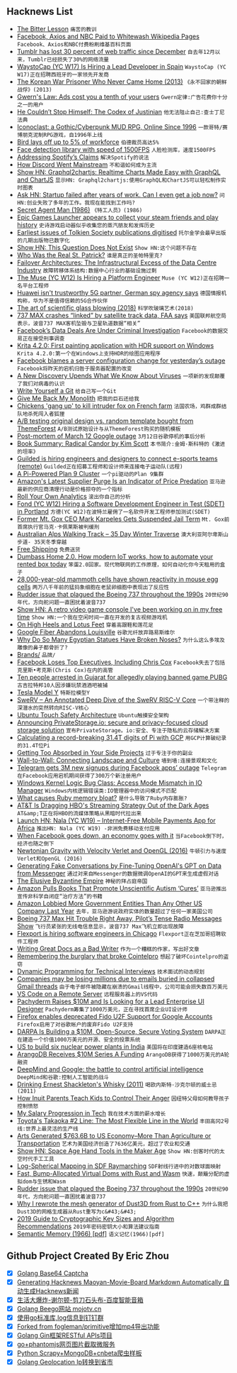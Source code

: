 ## Hacknews List


- [The Bitter Lesson](http://www.incompleteideas.net/IncIdeas/BitterLesson.html)  `痛苦的教训`
- [Facebook, Axios and NBC Paid to Whitewash Wikipedia Pages](https://www.huffpost.com/entry/wikipedia-paid-editing-pr-facebook-nbc-axios_n_5c63321be4b03de942967225)  `Facebook、Axios和NBC付费粉刷维基百科页面`
- [Tumblr has lost 30 percent of web traffic since December](https://www.theverge.com/2019/3/14/18266013/tumblr-porn-ban-lost-users-down-traffic)  `自去年12月以来，Tumblr已经损失了30%的网络流量`
- [WaystoCap (YC W17) Is Hiring a Lead Developer in Spain](https://careers.waystocap.com/p/4a0e303397bd-lead-software-engineer)  `WaystoCap (YC W17)正在招聘西班牙的一家领先开发商`
- [The Korean War Prisoner Who Never Came Home (2013)](https://www.newyorker.com/news/news-desk/the-korean-war-prisoner-who-never-came-home)  `《永不回家的朝鲜战俘》(2013)`
- [Gwern&#39;s Law: Ads cost you a tenth of your users](https://twitter.com/gwern/status/1103855323100708866)  `Gwern定律:广告花费你十分之一的用户`
- [He Couldn’t Stop Himself: The Codex of Justinian](https://www.lrb.co.uk/v41/n06/michael-kulikowski/he-couldnt-stop-himself)  `他无法阻止自己:查士丁尼法典`
- [Iconoclast: a Gothic/Cyberpunk MUD RPG, Online Since 1996](http://iconoclast.org/index.shtml)  `一款哥特/赛博朋克泥制RPG游戏，自1996年上线`
- [Bird lays off up to 5% of workforce](https://techcrunch.com/2019/03/14/bird-lays-off-up-to-5-of-workforce/)  `伯德裁员高达5%`
- [Face detection library with speed of 1500FPS](https://github.com/ShiqiYu/libfacedetection)  `人脸检测库，速度1500FPS`
- [Addressing Spotify’s Claims](https://www.apple.com/newsroom/2019/03/addressing-spotifys-claims/)  `解决Spotify的说法`
- [How Discord Went Mainstream](https://www.theatlantic.com/technology/archive/2019/03/how-discord-went-mainstream-influencers/584671/)  `不和谐如何成为主流`
- [Show HN: Graphql2chartjs: Realtime Charts Made Easy with GraphQL and ChartJS](https://github.com/hasura/graphql-engine/tree/master/community/tools/graphql2chartjs)  `显示HN: Graphql2chartjs:使用GraphQL和ChartJS可以轻松制作实时图表`
- [Ask HN: Startup failed after years of work. Can I even get a job now?](item?id=19386758)  `问HN:创业失败了多年的工作。我现在能找到工作吗?`
- [Secret Agent Man (1986)](https://www.rollingstone.com/culture/culture-features/secret-agent-man-52557/)  `《特工人员》(1986)`
- [Epic Games Launcher appears to collect your steam friends and play history](https://www.resetera.com/threads/developing-epic-games-launcher-appears-to-collect-your-steam-friends-play-history-epic-responds-see-op.105385/)  `史诗游戏启动器似乎收集您的蒸汽朋友和发挥历史`
- [Earliest issues of Tolkien Society publications digitised](https://www.tolkiensociety.org/2019/03/earliest-issues-of-tolkien-society-publications-digitised/)  `托尔金学会最早出版的几期出版物已数字化`
- [Show HN: This Question Does Not Exist](https://stackroboflow.com)  `Show HN:这个问题不存在`
- [Who Was the Real St. Patrick?](https://www.spectator.co.uk/2019/03/who-was-the-real-st-patrick-an-evangelist-or-a-tax-dodger/)  `谁是真正的圣帕特里克?`
- [Failover Architectures: The Infrastructural Excess of the Data Centre Industry](https://failedarchitecture.com/failover-architectures-the-infrastructural-excess-of-the-data-centre-industry/)  `故障转移体系结构:数据中心行业的基础设施过剩`
- [The Muse (YC W12) Is Hiring a Platform Engineer](https://www.themuse.com/jobs/themuse/platform-engineer)  `Muse (YC W12)正在招聘一名平台工程师`
- [Huawei isn&#39;t trustworthy 5G partner, German spy agency says](https://www.bloomberg.com/news/articles/2019-03-13/huawei-isn-t-a-trustworthy-5g-partner-german-intelligence-says)  `德国情报机构称，华为不是值得信赖的5G合作伙伴`
- [The art of scientific glass blowing (2018)](https://wellcomecollection.org/articles/WvQF4SIAAFNX_7Uf)  `科学吹玻璃艺术(2018)`
- [737 MAX crashes “linked” by satellite track data, FAA says](https://arstechnica.com/information-technology/2019/03/faa-acting-chief-says-satellite-data-provided-link-between-boeing-crashes/)  `美国联邦航空局表示，波音737 MAX客机坠毁与卫星轨道数据“相关”`
- [Facebook’s Data Deals Are Under Criminal Investigation](https://www.nytimes.com/2019/03/13/technology/facebook-data-subpoenas.html)  `Facebook的数据交易正在接受刑事调查`
- [Krita 4.2.0: First painting application with HDR support on Windows](https://krita.org/en/item/krita-4-2-0-the-first-painting-application-to-bring-hdr-support-to-windows)  `Krita 4.2.0:第一个在Windows上支持HDR的绘图应用程序`
- [Facebook blames a server configuration change for yesterday’s outage](https://techcrunch.com/2019/03/14/facebook-blames-a-misconfigured-server-for-yesterdays-outage/)  `Facebook将昨天的宕机归咎于服务器配置的改变`
- [A New Discovery Upends What We Know About Viruses](https://www.theatlantic.com/science/archive/2019/03/the-revolutionary-discovery-of-a-distributed-virus/584884/)  `一项新的发现颠覆了我们对病毒的认识`
- [Write Yourself a Git](https://wyag.thb.lt/)  `给自己写一个Git`
- [Give Me Back My Monolith](http://www.craigkerstiens.com/2019/03/13/give-me-back-my-monolith/)  `把我的巨石还给我`
- [Chickens &#39;gang up&#39; to kill intruder fox on French farm](https://www.bbc.com/news/world-europe-47551786)  `法国农场，鸡群成群结队地杀死闯入者狐狸`
- [A/B testing original design vs. random template bought from ThemeForest](https://www.candyjapan.com/behind-the-scenes/ab-testing-landing-page-template)  `A/B测试原始设计与从ThemeForest购买的随机模板`
- [Post-mortem of March 12 Google outage](https://status.cloud.google.com/incident/storage/19002)  `3月12日谷歌停机的事后分析`
- [Book Summary: Radical Candor by Kim Scott](https://docs.google.com/document/d/1EdWgZ-p6Gyi0_el7Hh96bogakvumly7b3T2JSk4Xu1M/edit?usp=sharing)  `本书简介:金姆·斯科特的《激进的坦率》`
- [Guilded is hiring engineers and designers to connect e-sports teams (remote)](https://www.guilded.gg/jobs)  `Guilded正在招募工程师和设计师来连接电子运动队(远程)`
- [A Pi-Powered Plan 9 Cluster](https://www.rs-online.com/designspark/a-pi-powered-plan-9-cluster)  `一个pi驱动的Plan 9集群`
- [Amazon&#39;s Latest Supplier Purge Is an Indicator of Price Predation](https://promarket.org/amazons-latest-supplier-purge-is-a-classic-indicator-of-price-predation/)  `亚马逊最新的供应商清理行动是价格掠夺的一个指标`
- [Roll Your Own Analytics](https://www.pcmaffey.com/roll-your-own-analytics/)  `滚出你自己的分析`
- [Fond (YC W12) Hiring a Software Development Engineer in Test (SDET) in Portland](https://jobs.lever.co/fond/0b674725-2493-4d42-90b1-10d631c94d98)  `方德(YC W12)在波特兰雇佣了一名软件开发工程师参加测试(SDET)`
- [Former Mt. Gox CEO Mark Karpeles Gets Suspended Jail Term](https://www.bloomberg.com/news/articles/2019-03-15/former-bitcoin-baron-mark-karpeles-gets-suspended-jail-term)  `Mt. Gox前首席执行官马克·卡佩莱斯被判缓刑`
- [Australian Alps Walking Track – 35 Day Winter Traverse](https://markoates.exposure.co/australian-alps-walking-track)  `澳大利亚阿尔卑斯山步道- 35天冬季穿越`
- [Free Shipping](https://reallifemag.com/free-shipping/)  `免费送货`
- [Dumbass Home 2.0. How modern IoT works, how to automate your rented box today](https://vas3k.com/blog/dumbass_home/?ref=sn)  `笨蛋2.0回家。现代物联网的工作原理，如何自动化你今天租用的盒子`
- [28,000-year-old mammoth cells have shown reactivity in mouse egg cells](https://www.nature.com/articles/s41598-019-40546-1)  `两万八千年前的猛犸象细胞在老鼠卵细胞中表现出了反应性`
- [Rudder issue that plagued the Boeing 737 throughout the 1990s](https://imgur.com/a/5wcFx8M)  `20世纪90年代，方向舵问题一直困扰着波音737`
- [Show HN: A retro video game console I&#39;ve been working on in my free time](https://internalregister.github.io/2019/03/14/Homebrew-Console.html)  `Show HN:一个我在空闲时间一直在开发的复古视频游戏机`
- [On High Heels and Lotus Feet](https://granta.com/on-high-heels-and-lotus-feet/)  `穿着高跟鞋和莲花足`
- [Google Fiber Abandons Louisville](https://gizmodo.com/when-google-fiber-abandons-your-city-as-a-failed-experi-1833244198)  `谷歌光纤放弃路易斯维尔`
- [Why Do So Many Egyptian Statues Have Broken Noses?](https://www.artsy.net/article/artsy-editorial-egyptian-statues-broken-noses)  `为什么这么多埃及雕像的鼻子都骨折了?`
- [Brands/](http://osmlab.github.io/name-suggestion-index/brands/index.html)  `品牌/`
- [Facebook Loses Top Executives, Including Chris Cox](https://www.nytimes.com/2019/03/14/technology/facebook-chris-cox.html)  `Facebook失去了包括克里斯•考克斯(Chris Cox)在内的高管`
- [Ten people arrested in Gujarat for allegedly playing banned game PUBG](https://www.news18.com/news/india/10-held-in-gujarat-for-playing-pubg-game-on-mobile-phone-2066777.html)  `古吉拉特邦10人因涉嫌玩禁酒酒吧被捕`
- [Tesla Model Y](https://www.tesla.com/modely)  `特斯拉模型Y`
- [SweRV – An Annotated Deep Dive of the SweRV RISC-V Core](https://tomverbeure.github.io/2019/03/13/SweRV.html)  `一个带注释的深潜水的突然转向RISC-V核心`
- [Ubuntu Touch Safety Architecture](https://ubports.com/blog/ubports-blog-1/post/ubuntu-touch-safety-architecture-208)  `Ubuntu触摸安全架构`
- [Announcing PrivateStorage.io: secure and privacy-focused cloud storage solution](https://leastauthority.com/blog/least-authority-and-private-internet-access-announce-privatestorage-io-a-secure-and-privacy-focused-cloud-storage-solution/)  `宣布PrivateStorage。io:安全、专注于隐私的云存储解决方案`
- [Calculating a record-breaking 31.4T digits of Pi with GCP](https://cloud.google.com/blog/products/compute/calculating-31-4-trillion-digits-of-archimedes-constant-on-google-cloud)  `用GCP计算破纪录的31.4T位Pi`
- [Getting Too Absorbed in Your Side Projects](https://www.bennettnotes.com/post/getting-too-absorbed-into-your-side-projects/)  `过于专注于你的副业`
- [Wall-to-Wall: Connecting Landscape and Culture](https://nhdes.maps.arcgis.com/apps/MapJournal/index.html?appid=8d0b2ac3e3ac40f4b12ab958402d7f36)  `墙到墙:连接景观和文化`
- [Telegram gets 3M new signups during Facebook apps’ outage](https://techcrunch.com/2019/03/14/telegram-gets-3m-new-signups-during-facebook-apps-outage/)  `Telegram在Facebook应用宕机期间获得了300万个新注册用户`
- [Windows Kernel Logic Bug Class: Access Mode Mismatch in IO Manager](https://googleprojectzero.blogspot.com/2019/03/windows-kernel-logic-bug-class-access.html)  `Windows内核逻辑错误类:IO管理器中的访问模式不匹配`
- [What causes Ruby memory bloat?](https://www.joyfulbikeshedding.com/blog/2019-03-14-what-causes-ruby-memory-bloat.html)  `是什么导致了Ruby内存膨胀?`
- [AT&amp;T Is Dragging HBO&#39;s Streaming Strategy Out of the Dark Ages](https://www.bloomberg.com/news/features/2019-03-07/at-t-is-dragging-hbo-s-streaming-strategy-out-of-the-dark-ages)  `AT&amp;T正在将HBO的流媒体策略从黑暗时代拉出来`
- [Launch HN: Nala (YC W19) – Internet-Free Mobile Payments App for Africa](item?id=19393701)  `推出HN: Nala (YC W19) -非洲免费移动支付应用`
- [When Facebook goes down, an economy goes with it](https://www.theverge.com/2019/3/14/18265002/facebook-instagram-outage-ad-revenue-lost)  `当Facebook倒下时，经济也随之倒下`
- [Newtonian Gravity with Velocity Verlet and OpenGL (2016)](https://compphys.go.ro/newtonian-gravity/)  `牛顿引力与速度Verlet和OpenGL (2016)`
- [Generating Fake Conversations by Fine-Tuning OpenAI&#39;s GPT on Data from Messenger](http://tenoke.github.io/blog/gpt-finetune)  `通过对来自Messenger的数据微调OpenAI的GPT来生成虚假对话`
- [The Elusive Byzantine Empire](https://www.historytoday.com/miscellanies/elusive-byzantine-empire)  `神秘的拜占庭帝国`
- [Amazon Pulls Books That Promote Unscientific Autism ‘Cures’](https://www.nytimes.com/2019/03/13/technology/amazon-autism-books.html)  `亚马逊推出宣传非科学自闭症“治疗方法”的书籍`
- [Amazon Lobbied More Government Entities Than Any Other US Company Last Year](https://www.axios.com/amazon-lobbying-washington-wide-reach-0f7253e4-234e-462a-aca1-ca19705b9c39.html)  `去年，亚马逊游说政府实体的数量超过了任何一家美国公司`
- [Boeing 737 Max Hit Trouble Right Away, Pilot’s Tense Radio Messages Show](https://www.nytimes.com/2019/03/14/world/boeing-737-max-ethiopian-airlines.html)  `飞行员紧张的无线电信息显示，波音737 Max飞机立即出现故障`
- [Flexport is hiring software engineers in Chicago](https://www.flexport.com/careers/department/engineering)  `Flexport正在芝加哥招聘软件工程师`
- [Writing Great Docs as a Bad Writer](https://fritz.netlify.com/slides/great-docs/1)  `作为一个糟糕的作家，写出好文章`
- [Remembering the burglary that broke Cointelpro](https://www.muckrock.com/news/archives/2019/mar/08/fbi-media-anniversary/)  `想起了破坏Cointelpro的盗窃`
- [Dynamic Programming for Technical Interviews](https://blogarithms.github.io/articles/2019-03/cracking-dp-part-one)  `技术面试的动态规划`
- [Companies may be losing millions due to emails buried in collapsed Gmail threads](https://thehftguy.com/2019/02/12/the-gmail-bug-thats-been-stealing-187m-a-year-from-expedia/)  `由于电子邮件被隐藏在崩溃的Gmail线程中，公司可能会损失数百万美元`
- [VS Code on a Remote Server](https://github.com/codercom/code-server)  `远程服务器上的VS代码`
- [Pachyderm Raises $10M and Is Looking for a Lead Enterprise UI Designer](https://jobs.lever.co/pachyderm/)  `Pachyderm筹集了1000万美元，正在寻找首席企业UI设计师`
- [Firefox enables deprecated Fido U2F Support for Google Accounts](https://groups.google.com/d/msg/mozilla.dev.platform/q5cj38hGTEA/lC834665BQAJ)  `Firefox启用了对谷歌帐户的废弃Fido U2F支持`
- [DARPA Is Building a $10M, Open-Source, Secure Voting System](https://motherboard.vice.com/en_us/article/yw84q7/darpa-is-building-a-dollar10-million-open-source-secure-voting-system)  `DARPA正在建造一个价值1000万美元的开源、安全的投票系统`
- [US to build six nuclear power plants in India](https://www.aljazeera.com/news/2019/03/build-nuclear-power-plants-india-190314072408714.html)  `美国将在印度建造6座核电站`
- [ArangoDB Receives $10M Series A Funding](https://www.arangodb.com/2019/03/arangodb-receives-series-a-funding-led-by-bow-capital/)  `ArangoDB获得了1000万美元的A轮融资`
- [DeepMind and Google: the battle to control artificial intelligence](https://www.1843magazine.com/features/deepmind-and-google-the-battle-to-control-artificial-intelligence)  `DeepMind和谷歌:控制人工智能的战斗`
- [Drinking Ernest Shackleton&#39;s Whisky (2011)](https://www.nytimes.com/2011/07/24/magazine/drinking-ernest-shackletons-whisky.html)  `喝欧内斯特·沙克尔顿的威士忌(2011)`
- [How Inuit Parents Teach Kids to Control Their Anger](https://www.npr.org/sections/goatsandsoda/2019/03/13/685533353/a-playful-way-to-teach-kids-to-control-their-anger)  `因纽特父母如何教导孩子控制愤怒`
- [My Salary Progression in Tech](https://georgestocker.com/2019/03/14/my-salary-progression-in-tech/)  `我在技术方面的薪水增长`
- [Toyota&#39;s Takaoka #2 Line: The Most Flexible Line in the World](http://www.thedrive.com/tech/26955/inside-toyotas-takaoka-2-line-the-most-flexible-line-in-the-world)  `丰田高冈2号线:世界上最灵活的生产线`
- [Arts Generated $763.6B to US Economy–More Than Agriculture or Transportation](https://www.artsy.net/article/artsy-editorial-arts-sector-contributed-7636-billion-economy-agriculture-transportation)  `艺术为美国经济创造了7636亿美元，超过了农业和交通`
- [Show HN: Space Age Hand Tools in the Maker Age](https://justinmiller.io/posts/2019/03/14/vw681/)  `Show HN:创客时代的太空时代手工工具`
- [Log-Spherical Mapping in SDF Raymarching](https://www.osar.fr/notes/logspherical/)  `SDF射线行进中的对数球面映射`
- [Fast, Bump-Allocated Virtual Doms with Rust and Wasm](https://hacks.mozilla.org/2019/03/fast-bump-allocated-virtual-doms-with-rust-and-wasm/)  `快速，颠簸分配的虚拟dom与生锈和Wasm`
- [Rudder issue that plagued the Boeing 737 throughout the 1990s](https://m.imgur.com/a/5wcFx8M)  `20世纪90年代，方向舵问题一直困扰着波音737`
- [Why I rewrote the mesh generator of Dust3D from Rust to C&#43;&#43;](https://blogs.dust3d.org/2019/03/13/why-i-rewrote-the-mesh-generator-of-dust3d-from-rust-to-cplusplus/)  `为什么我把Dust3D的网格生成器从Rust重写为c&#43;&#43;`
- [2019 Guide to Cryptographic Key Sizes and Algorithm Recommendations](https://paragonie.com/blog/2019/03/definitive-2019-guide-cryptographic-key-sizes-and-algorithm-recommendations)  `2019年密码密钥大小和算法建议指南`
- [Semantic Memory (1966) [pdf]](https://apps.dtic.mil/dtic/tr/fulltext/u2/641671.pdf)  `语义记忆(1966)[pdf]`

## Github Project Created By Eric Zhou

- [x] [Golang Base64 Captcha](https://github.com/mojocn/base64Captcha)
- [x] [Generating Hacknews Maoyan-Movie-Board Markdown Automatically 自动生成Hacknews新闻](https://github.com/dejavuzhou/md-genie)
- [x] [生活大爆炸-谢尔顿-剪刀石头布-百度智能音箱](https://github.com/mojocn/dueros-bang-game)
- [x] [Golang Beego网站 mojotv.cn](https://github.com/mojocn/www.mojotv.cn)
- [x] [使用go标准库,log信息到钉钉群](https://github.com/mojocn/dooger)
- [x] [Forked from fogleman/primitive增加mp4导出功能](https://github.com/mojocn/primitive)
- [x] [Golang Gin框架RESTful APIs项目](https://github.com/JJJJJJJerk/ezier-golang-web-api-framework)
- [x] [go+phantomjs网页图片截取微服务](https://github.com/mojocn/screen_shot)
- [x] [Python Scrapy+MongoDB+cnbeta爬虫样板](https://github.com/mojocn/scrapy_mongodb_boilerplate_cnbeta)
- [x] [Golang Geolocation Ip转换到省市](https://github.com/mojocn/ip2location)